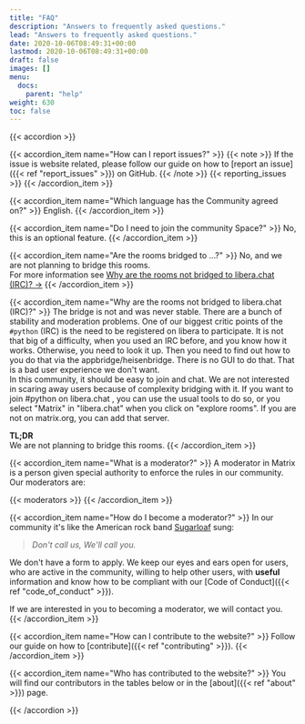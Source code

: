 ```yaml
---
title: "FAQ"
description: "Answers to frequently asked questions."
lead: "Answers to frequently asked questions."
date: 2020-10-06T08:49:31+00:00
lastmod: 2020-10-06T08:49:31+00:00
draft: false
images: []
menu:
  docs:
    parent: "help"
weight: 630
toc: false
---
```


{{< accordion >}}

<!-- How can I report issues? -->
{{< accordion_item name="How can I report issues?" >}}
  {{< note >}} 
  If the issue is website related, please follow our guide on how to
  [report an issue]({{< ref "report_issues" >}}) on GitHub.
  {{< /note >}}
  {{< reporting_issues >}}
{{< /accordion_item >}}

<!-- Which language has the Community agreed on? -->
{{< accordion_item name="Which language has the Community agreed on?" >}}
English.
{{< /accordion_item >}}

<!-- Do I need to join the community Space? -->
{{< accordion_item name="Do I need to join the community Space?" >}}
No, this is an optional feature.
{{< /accordion_item >}}

<!-- Are the rooms bridged to ...? -->
{{< accordion_item name="Are the rooms bridged to ...?" >}}
No, and we are not planning to bridge this rooms.<br /> For more information
see
[Why are the rooms not bridged to libera.chat (IRC)? →](#why-are-the-rooms-not-bridged-to-liberachat-irc)
{{< /accordion_item >}}

<!-- Why are the rooms not bridged to libera.chat (IRC)? -->
{{< accordion_item name="Why are the rooms not bridged to libera.chat (IRC)?" >}}
The bridge is not and was never stable. There are a bunch of stability and
moderation problems. One of our biggest critic points of the `#python` (IRC) is
the need to be registered on libera to participate. It is not that big of a
difficulty, when you used an IRC before, and you know how it works. Otherwise,
you need to look it up. Then you need to find out how to you do that via the
appbridge/heisenbridge. There is no GUI to do that. That is a bad user
experience we don't want.<br /> In this community, it should be easy to join
and chat. We are not interested in scaring away users because of complexity
bridging with it. If you want to join #python on libera.chat , you can use the
usual tools to do so, or you select "Matrix" in "libera.chat" when you click on
"explore rooms". If you are not on matrix.org, you can add that server.

**TL;DR**<br /> We are not planning to bridge this rooms.
{{< /accordion_item >}}

<!-- What is a moderator? -->
{{< accordion_item name="What is a moderator?" >}}
A moderator in Matrix is a person given special authority to enforce the rules
in our community. Our moderators are:

{{< moderators >}}
{{< /accordion_item >}}

<!-- How do I become a moderator? -->
{{< accordion_item name="How do I become a moderator?" >}}
In our community it's like the American rock band
[Sugarloaf](<https://en.wikipedia.org/wiki/Sugarloaf_(band)>) sung:

> _Don't call us, We'll call you._

We don't have a form to apply. We keep our eyes and ears open for users, who
are active in the community, willing to help other users, with **useful**
information and know how to be compliant with our [Code of
Conduct]({{< ref "code_of_conduct" >}}).

If we are interested in you to becoming a moderator, we will contact you.
{{< /accordion_item >}}

<!-- How can I contribute to the website? -->
{{< accordion_item name="How can I contribute to the website?" >}}
Follow our guide on how to [contribute]({{< ref "contributing" >}}).
{{< /accordion_item >}}

<!-- Q: Who has contributed to the website? -->
{{< accordion_item name="Who has contributed to the website?" >}}
You will find our contributors in the tables below or in the
[about]({{< ref "about" >}}) page.


{{< /accordion >}}
